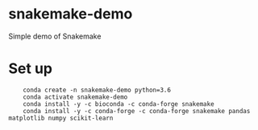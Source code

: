 # snakemake-demo
Simple demo of Snakemake


# Set up

```
    conda create -n snakemake-demo python=3.6
    conda activate snakemake-demo
    conda install -y -c bioconda -c conda-forge snakemake
    conda install -y -c conda-forge -c conda-forge snakemake pandas matplotlib numpy scikit-learn
```
    

